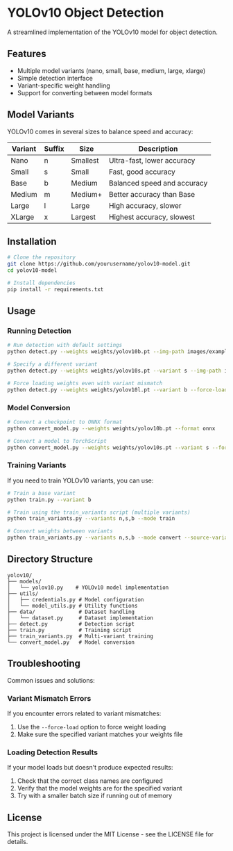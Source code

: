 # YOLOv10 Object Detection

A streamlined implementation of the YOLOv10 model for object detection.

## Features

- Multiple model variants (nano, small, base, medium, large, xlarge)
- Simple detection interface
- Variant-specific weight handling
- Support for converting between model formats

## Model Variants

YOLOv10 comes in several sizes to balance speed and accuracy:

| Variant | Suffix | Size     | Description                        |
|---------|--------|----------|------------------------------------|
| Nano    | n      | Smallest | Ultra-fast, lower accuracy         |
| Small   | s      | Small    | Fast, good accuracy                |
| Base    | b      | Medium   | Balanced speed and accuracy        |
| Medium  | m      | Medium+  | Better accuracy than Base          |
| Large   | l      | Large    | High accuracy, slower              |
| XLarge  | x      | Largest  | Highest accuracy, slowest          |

## Installation

```bash
# Clone the repository
git clone https://github.com/yourusername/yolov10-model.git
cd yolov10-model

# Install dependencies
pip install -r requirements.txt
```

## Usage

### Running Detection

```bash
# Run detection with default settings
python detect.py --weights weights/yolov10b.pt --img-path images/example.jpg

# Specify a different variant
python detect.py --weights weights/yolov10s.pt --variant s --img-path images/example.jpg

# Force loading weights even with variant mismatch
python detect.py --weights weights/yolov10l.pt --variant b --force-load --img-path images/example.jpg
```

### Model Conversion

```bash
# Convert a checkpoint to ONNX format
python convert_model.py --weights weights/yolov10b.pt --format onnx

# Convert a model to TorchScript
python convert_model.py --weights weights/yolov10s.pt --variant s --format torchscript
```

### Training Variants

If you need to train YOLOv10 variants, you can use:

```bash
# Train a base variant
python train.py --variant b

# Train using the train_variants script (multiple variants)
python train_variants.py --variants n,s,b --mode train

# Convert weights between variants
python train_variants.py --variants n,s,b --mode convert --source-variant b --source-weights weights/YOLOv10b/best_model.pt
```

## Directory Structure

```
yolov10/
├── models/
│   └── yolov10.py    # YOLOv10 model implementation
├── utils/
│   ├── credentials.py # Model configuration
│   └── model_utils.py # Utility functions
├── data/              # Dataset handling
│   └── dataset.py     # Dataset implementation
├── detect.py          # Detection script
├── train.py           # Training script
├── train_variants.py  # Multi-variant training
└── convert_model.py   # Model conversion
```

## Troubleshooting

Common issues and solutions:

### Variant Mismatch Errors

If you encounter errors related to variant mismatches:

1. Use the `--force-load` option to force weight loading
2. Make sure the specified variant matches your weights file

### Loading Detection Results

If your model loads but doesn't produce expected results:

1. Check that the correct class names are configured
2. Verify that the model weights are for the specified variant
3. Try with a smaller batch size if running out of memory

## License

This project is licensed under the MIT License - see the LICENSE file for details.
